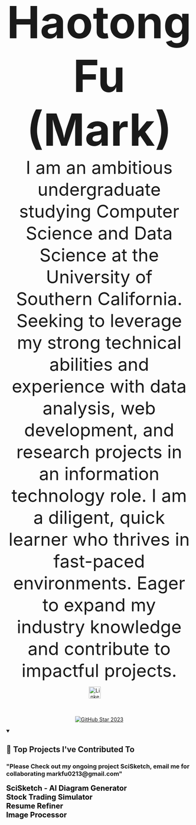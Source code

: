 <p align="center">
  <strong style="font-size: 120px;">
    Haotong Fu (Mark)
  </strong>
  <br>
  <span style="font-size: 48px;">
    I am an ambitious undergraduate studying Computer Science and Data Science at the University of Southern California. Seeking to leverage my strong technical abilities and experience with data analysis, web development, and research projects in an information technology role. I am a diligent, quick learner who thrives in fast-paced environments. Eager to expand my industry knowledge and contribute to impactful projects.
  </span>
</p>



<!-- Social icons section -->
<p align="center">
  <a href="https://www.linkedin.com/in/haotongfu/"><img width="32px" alt="LinkedIn" title="LinkedIn" src="https://i.imgur.com/yRpa1dQ.png"/></a>
  &#8287;&#8287;&#8287;&#8287;&#8287;
</p>

<br/>

<!-- GitHub Star link -->
<p align="center">
  <a href="https://stars.github.com/profiles/denvercoder1/">
    <img src="https://github.com/DenverCoder1/DenverCoder1/assets/20955511/ca15be3f-d00b-438e-91f6-fb5568c1f632" alt="GitHub Star 2023"/></a>
</p>


<details open> 
  <summary><h2>📕 Top Projects I've Contributed To </h2></summary>
  <h3> "Please Check out my ongoing project SciSketch, email me for collaborating markfu0213@gmail.com" </h3>

  <!-- Small repo cards https://github.com/DenverCoder1/github-readme-stats (fork of anuraghazra/github-readme-stats) -->
<p align="left">
    <a href="https://github.com/MarkFu0213/SciSketch-Summer" style="font-size: 20px; font-weight: bold; text-decoration: none; color: #000;">
        SciSketch - AI Diagram Generator
    </a>
    <br>
    <a href="https://github.com/MarkFu0213/Stock_Trading_Simulator" style="font-size: 20px; font-weight: bold; text-decoration: none; color: #000;">
        Stock Trading Simulator
    </a>
   <br>
    <a href="https://github.com/MarkFu0213/Haotong-Fu/tree/main/Chatgpt_Resume_Refiner" style="font-size: 20px; font-weight: bold; text-decoration: none; color: #000;">
        Resume Refiner
    </a>
    <br>
    <a href="https://github.com/MarkFu0213/Haotong-Fu/tree/main/Chromakey%20Image%20Processor" style="font-size: 20px; font-weight: bold; text-decoration: none; color: #000;">
        Image Processor
    </a>
</p>





</details>
